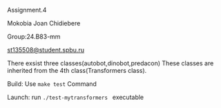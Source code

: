 Assignment.4

Mokobia Joan Chidiebere

Group:24.B83-mm

st135508@student.spbu.ru

There exsist three classes(autobot,dinobot,predacon) These classes are inherited from the 4th class(Transformers class).

Build: Use `make test` Command 

Launch: run `./test-mytransformers ` executable


